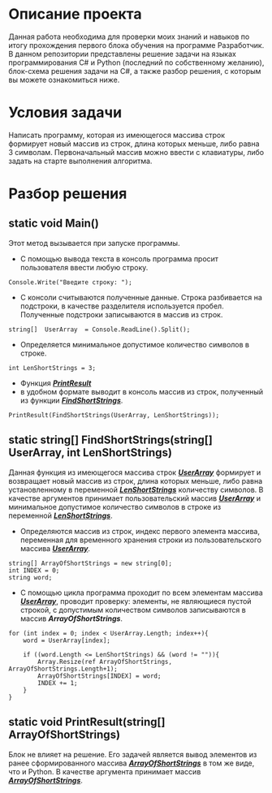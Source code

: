 # Описание проекта
Данная работа необходима для проверки моих знаний и навыков по итогу прохождения первого блока обучения 
на программе Разработчик. В данном репозитории представлены решение задачи на языках программирования С# и Python
(последний по собственному желанию), блок-схема решения задачи на C#, а также разбор решения, с которым вы можете 
ознакомиться ниже.

# Условия задачи

Написать программу, которая из имеющегося массива строк формирует новый массив из строк, длина которых меньше, 
либо равна 3 символам. Первоначальный массив можно ввести с клавиатуры, либо задать на старте выполнения алгоритма.

# Разбор решения

## static void Main()
Этот метод вызывается при запуске программы.

* С помощью вывода текста в консоль программа просит пользователя ввести любую строку.
```text
Console.Write("Введите строку: ");
```
* С консоли считываются полученные данные. Строка разбивается на подстроки, в качестве разделителя используется пробел.
Полученные подстроки записываются в массив из строк.
```text
string[]  UserArray  = Console.ReadLine().Split();
```

* Определяется минимальное допустимое количество символов в строке.
```text
int LenShortStrings = 3;
```

* Функция __*[PrintResult](#-static-void-printresultstring-arrayofshortstrings)*__ 
* в удобном формате выводит в консоль массив из строк, полученный из функции
__*[FindShortStrings](#static-string-findshortstringsstring-userarray-int-lenshortstrings)*__.
```text
PrintResult(FindShortStrings(UserArray, LenShortStrings));
```

## static string[] FindShortStrings(string[] UserArray, int LenShortStrings)

Данная функция из имеющегося массива строк __*[UserArray](#static-void-main)*__ формирует и возвращает 
новый массив из строк, длина которых меньше, либо равна установленному в переменной 
__*[LenShortStrings](#static-void-main)*__ количеству символов. В качестве аргументов принимает пользовательский массив 
__*[UserArray](#static-void-main)*__ и минимальное допустимое количество символов в строке из переменной 
__*[LenShortStrings](#static-void-main)*__.

* Определяются массив из строк, индекс первого элемента массива, переменная для временного хранения строки из
пользовательского массива __*[UserArray](#static-void-main)*__.
```text
string[] ArrayOfShortStrings = new string[0];
int INDEX = 0;
string word;
```
* С помощью цикла программа проходит по всем элементам массива __*[UserArray](#static-void-main)*__, проводит проверку:
 элементы, не являющиеся пустой строкой, с допустимым количеством символов записываются в массив
__*ArrayOfShortStrings*__.  
```text
for (int index = 0; index < UserArray.Length; index++){
    word = UserArray[index];
            
    if ((word.Length <= LenShortStrings) && (word != "")){
        Array.Resize(ref ArrayOfShortStrings, ArrayOfShortStrings.Length+1);
        ArrayOfShortStrings[INDEX] = word;
        INDEX += 1;
    }
}
```
## static void PrintResult(string[] ArrayOfShortStrings)
Блок не влияет на решение. Его задачей является вывод элементов из ранее сформированного массива 
__*[ArrayOfShortStrings](#static-string-findshortstringsstring-userarray-int-lenshortstrings)*__ в том же виде, что и
Python. В качестве аргумента принимает массив 
__*[ArrayOfShortStrings](#static-string-findshortstringsstring-userarray-int-lenshortstrings)*__.

